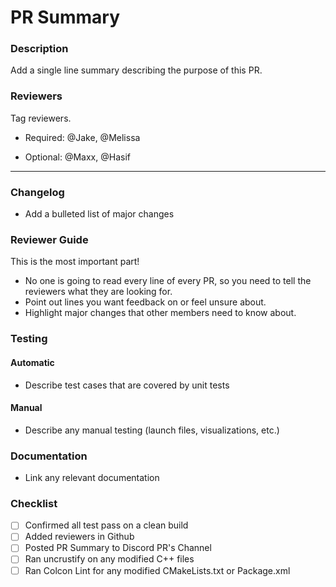# PR Summary
### Description
Add a single line summary describing the purpose of this PR.

### Reviewers
Tag reviewers.

- Required: @Jake, @Melissa

- Optional: @Maxx, @Hasif

---
### Changelog
- Add a bulleted list of major changes

### Reviewer Guide
This is the most important part!
- No one is going to read every line of every PR, so you need to tell the reviewers what they are looking for.
- Point out lines you want feedback on or feel unsure about.
- Highlight major changes that other members need to know about.

### Testing
#### Automatic
- Describe test cases that are covered by unit tests
#### Manual
- Describe any manual testing (launch files, visualizations, etc.)

### Documentation
- Link any relevant documentation

### Checklist
- [ ] Confirmed all test pass on a clean build
- [ ] Added reviewers in Github
- [ ] Posted PR Summary to Discord PR's Channel
- [ ] Ran uncrustify on any modified C++ files
- [ ] Ran Colcon Lint for any modified CMakeLists.txt or Package.xml
